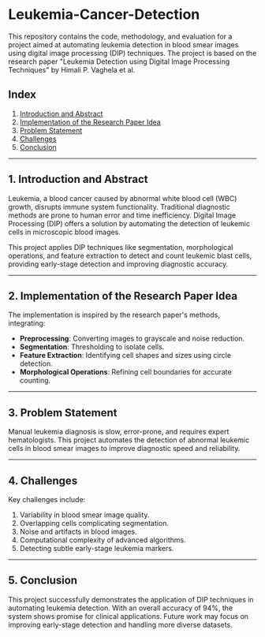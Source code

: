 # Leukemia-Cancer-Detection

This repository contains the code, methodology, and evaluation for a project aimed at automating leukemia detection in blood smear images using digital image processing (DIP) techniques. The project is based on the research paper "Leukemia Detection using Digital Image Processing Techniques" by Himali P. Vaghela et al. 


## Index
1. [Introduction and Abstract](#1-introduction-and-abstract)  
2. [Implementation of the Research Paper Idea](#2-implementation-of-the-research-paper-idea)  
3. [Problem Statement](#3-problem-statement)  
4. [Challenges](#4-challenges)    
5. [Conclusion](#8-conclusion)  
 

---

## 1. Introduction and Abstract
Leukemia, a blood cancer caused by abnormal white blood cell (WBC) growth, disrupts immune system functionality. Traditional diagnostic methods are prone to human error and time inefficiency. Digital Image Processing (DIP) offers a solution by automating the detection of leukemic cells in microscopic blood images.  

This project applies DIP techniques like segmentation, morphological operations, and feature extraction to detect and count leukemic blast cells, providing early-stage detection and improving diagnostic accuracy.

---

## 2. Implementation of the Research Paper Idea
The implementation is inspired by the research paper's methods, integrating:
- **Preprocessing**: Converting images to grayscale and noise reduction.  
- **Segmentation**: Thresholding to isolate cells.  
- **Feature Extraction**: Identifying cell shapes and sizes using circle detection.  
- **Morphological Operations**: Refining cell boundaries for accurate counting.  

---

## 3. Problem Statement
Manual leukemia diagnosis is slow, error-prone, and requires expert hematologists. This project automates the detection of abnormal leukemic cells in blood smear images to improve diagnostic speed and reliability.

---

## 4. Challenges
Key challenges include:  
1. Variability in blood smear image quality.  
2. Overlapping cells complicating segmentation.  
3. Noise and artifacts in blood images.  
4. Computational complexity of advanced algorithms.  
5. Detecting subtle early-stage leukemia markers.

---

## 5. Conclusion
This project successfully demonstrates the application of DIP techniques in automating leukemia detection. With an overall accuracy of 94%, the system shows promise for clinical applications. Future work may focus on improving early-stage detection and handling more diverse datasets.

